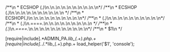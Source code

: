 \/\*\*\n \* ECSHOP (.*)\n.*\n.*\n.*\n.*\n.*\n.*\n.*\n.*\n.*\n\*\/
\/\*\*\n \* ECSHOP (.*)\n.*\n.*\n.*\n.*\n.*\n.*\n.*\n.*\n.*\n \*\/
\/\*\*\n \* ECSHOP(.*)\n.*\n.*\n.*\n.*\n.*\n.*\n.*\n.*\n.*\n\*\/
\/\*\*\n \* (.*)\n.*\n.*\n.*\n.*\n.*\n.*\n.*\n.*\n.*\n\*\/
\/\*\*\n \* (.*)\n.*====.*\n.*\n.*\n.*\n.*\n.*\n.*\n.*\n.*\n \*\/
\/\*\*\n \* (.*)\n.*====.*\n.*\n.*\n.*\n.*\n.*\n.*\n.*\n.*\n.*\n.*\n\*\/
\/\*\*\n \* $1\n \*\/

[require|include].*ADMIN_PA.*lib_(.+).php.+
[require|include].*\./.*lib_(.+).php.+
load_helper\('$1', 'console'\);
